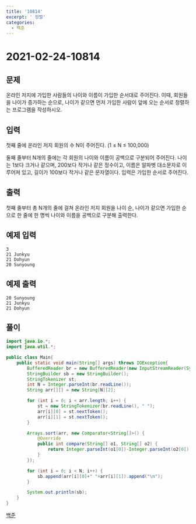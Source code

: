 ```yaml
---
title: '10814'
excerpt: ' 정렬'
categories:
  - 백준
---
```


# 2021-02-24-10814

## 문제

온라인 저지에 가입한 사람들의 나이와 이름이 가입한 순서대로 주어진다. 이때, 회원들을 나이가 증가하는 순으로, 나이가 같으면 먼저 가입한 사람이 앞에 오는 순서로 정렬하는 프로그램을 작성하시오.

## 입력

첫째 줄에 온라인 저지 회원의 수 N이 주어진다. \(1 ≤ N ≤ 100,000\)

둘째 줄부터 N개의 줄에는 각 회원의 나이와 이름이 공백으로 구분되어 주어진다. 나이는 1보다 크거나 같으며, 200보다 작거나 같은 정수이고, 이름은 알파벳 대소문자로 이루어져 있고, 길이가 100보다 작거나 같은 문자열이다. 입력은 가입한 순서로 주어진다.

## 출력

첫째 줄부터 총 N개의 줄에 걸쳐 온라인 저지 회원을 나이 순, 나이가 같으면 가입한 순으로 한 줄에 한 명씩 나이와 이름을 공백으로 구분해 출력한다.

## 예제 입력

```text
3
21 Junkyu
21 Dohyun
20 Sunyoung
```

## 예제 출력

```text
20 Sunyoung
21 Junkyu
21 Dohyun
```

## 풀이

```java
import java.io.*;
import java.util.*;

public class Main{
    public static void main(String[] args) throws IOException{
        BufferedReader br = new BufferedReader(new InputStreamReader(System.in));
        StringBuilder sb = new StringBuilder();
        StringTokenizer st;
        int N = Integer.parseInt(br.readLine());
        String arr[][] = new String[N][2];

        for (int i = 0; i < arr.length; i++) {
            st = new StringTokenizer(br.readLine(), " ");
            arr[i][0] = st.nextToken();
            arr[i][1] = st.nextToken();
        }

        Arrays.sort(arr, new Comparator<String[]>() {
            @Override
            public int compare(String[] o1, String[] o2) {
                return Integer.parseInt(o1[0])-Integer.parseInt(o2[0]);
            }
        });

        for (int i = 0; i < N; i++) {
            sb.append(arr[i][0]+" "+arr[i][1]).append("\n");
        }

        System.out.println(sb);
    }
}
```

[백준](https://www.acmicpc.net/problem/10814)

